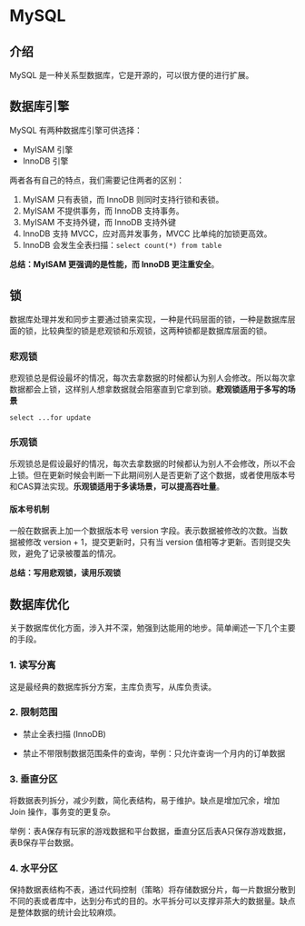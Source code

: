 MySQL
=========================

## 介绍

MySQL 是一种关系型数据库，它是开源的，可以很方便的进行扩展。

## 数据库引擎

MySQL 有两种数据库引擎可供选择：

- MyISAM 引擎
- InnoDB 引擎

两者各有自己的特点，我们需要记住两者的区别：

1. MyISAM 只有表锁，而 InnoDB 则同时支持行锁和表锁。
2. MyISAM 不提供事务，而 InnoDB 支持事务。
3. MyISAM 不支持外键，而 InnoDB 支持外键
4. InnoDB 支持 MVCC，应对高并发事务，MVCC 比单纯的加锁更高效。
5. InnoDB 会发生全表扫描：`select count(*) from table`

**总结：MyISAM 更强调的是性能，而 InnoDB 更注重安全**。

##  锁

数据库处理并发和同步主要通过锁来实现，一种是代码层面的锁，一种是数据库层面的锁，比较典型的锁是悲观锁和乐观锁，这两种锁都是数据库层面的锁。

### 悲观锁

悲观锁总是假设最坏的情况，每次去拿数据的时候都认为别人会修改。所以每次拿数据都会上锁，这样别人想拿数据就会阻塞直到它拿到锁。**悲观锁适用于多写的场景**

```mysql
select ...for update
```

### 乐观锁

乐观锁总是假设最好的情况，每次去拿数据的时候都认为别人不会修改，所以不会上锁。但在更新时候会判断一下此期间别人是否更新了这个数据，或者使用版本号和CAS算法实现。**乐观锁适用于多读场景，可以提高吞吐量**。

#### 版本号机制

一般在数据表上加一个数据版本号 version 字段。表示数据被修改的次数。当数据被修改 version + 1，提交更新时，只有当 version 值相等才更新。否则提交失败，避免了记录被覆盖的情况。

**总结：写用悲观锁，读用乐观锁**

## 数据库优化

关于数据库优化方面，涉入并不深，勉强到达能用的地步。简单阐述一下几个主要的手段。

### 1. 读写分离

这是最经典的数据库拆分方案，主库负责写，从库负责读。

### 2. 限制范围

- 禁止全表扫描 (InnoDB)

- 禁止不带限制数据范围条件的查询，举例：只允许查询一个月内的订单数据

### 3. 垂直分区

将数据表列拆分，减少列数，简化表结构，易于维护。缺点是增加冗余，增加 Join 操作，事务变的更复杂。

举例：表A保存有玩家的游戏数据和平台数据，垂直分区后表A只保存游戏数据，表B保存平台数据。

### 4. 水平分区

保持数据表结构不表，通过代码控制（策略）将存储数据分片，每一片数据分散到不同的表或者库中，达到分布式的目的。水平拆分可以支撑非茶大的数据量。缺点是整体数据的统计会比较麻烦。